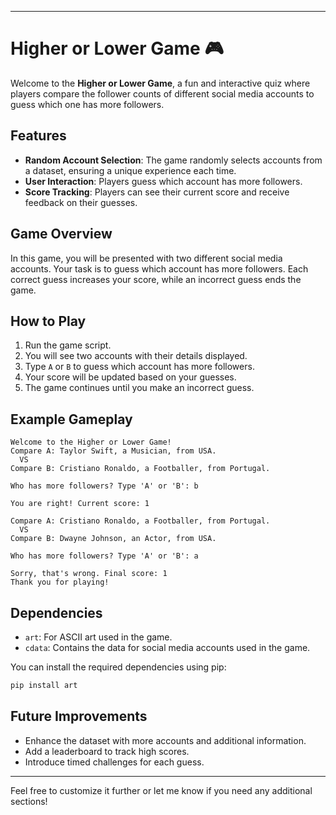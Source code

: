 
---

# Higher or Lower Game 🎮

Welcome to the **Higher or Lower Game**, a fun and interactive quiz where players compare the follower counts of different social media accounts to guess which one has more followers.

## Features

- **Random Account Selection**: The game randomly selects accounts from a dataset, ensuring a unique experience each time.
- **User Interaction**: Players guess which account has more followers.
- **Score Tracking**: Players can see their current score and receive feedback on their guesses.

## Game Overview

In this game, you will be presented with two different social media accounts. Your task is to guess which account has more followers. Each correct guess increases your score, while an incorrect guess ends the game.

## How to Play

1. Run the game script.
2. You will see two accounts with their details displayed.
3. Type `A` or `B` to guess which account has more followers.
4. Your score will be updated based on your guesses.
5. The game continues until you make an incorrect guess.

## Example Gameplay

```plaintext
Welcome to the Higher or Lower Game!
Compare A: Taylor Swift, a Musician, from USA.
  VS
Compare B: Cristiano Ronaldo, a Footballer, from Portugal.

Who has more followers? Type 'A' or 'B': b

You are right! Current score: 1

Compare A: Cristiano Ronaldo, a Footballer, from Portugal.
  VS
Compare B: Dwayne Johnson, an Actor, from USA.

Who has more followers? Type 'A' or 'B': a

Sorry, that's wrong. Final score: 1
Thank you for playing!
```



## Dependencies

- `art`: For ASCII art used in the game.
- `cdata`: Contains the data for social media accounts used in the game.

You can install the required dependencies using pip:
```bash
pip install art
```

## Future Improvements

- Enhance the dataset with more accounts and additional information.
- Add a leaderboard to track high scores.
- Introduce timed challenges for each guess.


---

Feel free to customize it further or let me know if you need any additional sections!
